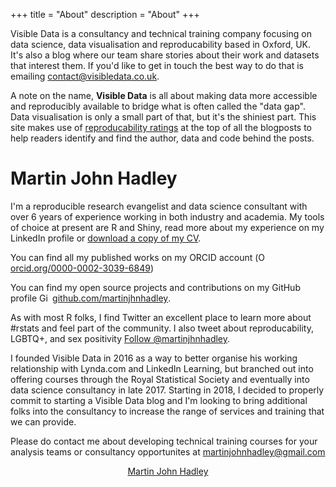 +++
title = "About"
description = "About"
+++

Visible Data is a consultancy and technical training company focusing on data science, data visualisation and reproducability based in Oxford, UK. It's also a blog where our team share stories about their work and datasets that interest them. If you'd like to get in touch the best way to do that is emailing <a href='mailto:contact@visibledata.co.uk'>contact@visibledata.co.uk</a>.

A note on the name, **Visible Data** is all about making data more accessible and reproducibly available to bridge what is often called the "data gap". Data visualisation is only a small part of that, but it's the shiniest part. This site makes use of [reproducability ratings](/reproducability-ratings) at the top of all the blogposts to help readers identify and find the author, data and code behind the posts.

# Martin John Hadley

<div class='row'>

<div class="col-sm-8">

<p>I'm a reproducible research evangelist and data science consultant with over 6 years of experience working in both industry and academia. My tools of choice at present are R and Shiny, read more about my experience on my LinkedIn profile or <a href="/team/cvs/2018-01-30_CV_Martin-John-Hadley.docx" target="_blank">download a copy of my CV</a>.</p>

<p>You can find all my published works on my ORCID account (<a href="https://orcid.org/0000-0002-3039-6849" target="orcid.widget" rel="noopener noreferrer" style="vertical-align:top;"><img src="../img/orcid_16x16.png" style="width:1em;" alt="ORCID iD icon">orcid.org/0000-0002-3039-6849</a>)</p>

<p>You can find my open source projects and contributions on my GitHub profile <a href="github.com/martinjhnhadley" target="github.widget" rel="noopener noreferrer" style="vertical-align:top;"><img src="../img/GitHub-Mark-32px.png" style="width:1em;margin-right:.5em;" alt="GitHub logo">github.com/martinjhnhadley</a>.

<p>As with most R folks, I find Twitter an excellent place to learn more about #rstats and feel part of the community. I also tweet about reproducability, LGBTQ+, and sex positivity <a href="https://twitter.com/martinjhnhadley?ref_src=twsrc%5Etfw" class="twitter-follow-button" data-show-count="false">Follow @martinjhnhadley</a><script async src="https://platform.twitter.com/widgets.js" charset="utf-8"></script>.</p>

<p>I founded Visible Data in 2016 as a way to better organise his working relationship with Lynda.com and LinkedIn Learning, but branched out into offering courses through the Royal Statistical Society and eventually into data science consultancy in late 2017. Starting in 2018, I decided to properly commit to starting a Visible Data blog and I'm looking to bring additional folks into the consultancy to increase the range of services and training that we can provide.</p>

<p>Please do contact me about developing technical training courses for your analysis teams or consultancy opportunites at <a href='mailto:martinjohnhadley@gmail.com'>martinjohnhadley@gmail.com</a>

</div>

<div class="col-sm-4">

<center>
<script type="text/javascript" src="https://platform.linkedin.com/badges/js/profile.js" async defer></script>
<div class="LI-profile-badge"  data-version="v1" data-size="large" data-locale="en_US" data-type="vertical" data-theme="light" data-vanity="martinjohnhadley"><a class="LI-simple-link" href='https://uk.linkedin.com/in/martinjohnhadley?trk=profile-badge'>Martin John Hadley</a></div>
</center>

</div>

</div>
